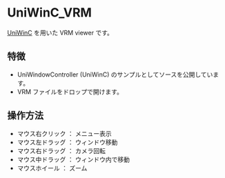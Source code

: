 # UniWinC_VRM
[UniWinC](https://github.com/kirurobo/UniWindowController) を用いた VRM viewer です。

## 特徴
- UniWindowController (UniWinC) のサンプルとしてソースを公開しています。
- VRM ファイルをドロップで開けます。

## 操作方法
- マウス右クリック ： メニュー表示
- マウス左ドラッグ ： ウィンドウ移動
- マウス右ドラッグ ： カメラ回転
- マウス中ドラッグ ： ウィンドウ内で移動
- マウスホイール ： ズーム
